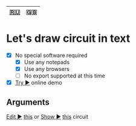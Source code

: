 | [:ru:](README.md) | :uk: |
| --- | --- |

# Let's draw circuit in text
- [x] No special software required
  - [x] Use any notepads
  - [x] Use any browsers
  - [ ] No export supported at this time
- [x] [Try :arrow_forward:](https://htmlpreview.github.com/?https://github.com/Alikberov/schemer/blob/master/schemer.html) online demo

## Arguments
[Edit :arrow_forward:](https://htmlpreview.github.io/?https://github.com/Alikberov/schemer/blob/master/schemer.html?edit=+%20@-*----+%0A%20%20%20%20%21+%20%20%20%21%0A12V%20%3DC%20%20R%5C%0A%20%20%20%20%21%20%20%20%20%5C%0A%20%20%20%20%21%20D/%20%21%0A-%20@-*-%21%3C-+%0AC1%3A12MKF%3A12V%0AD1%3ALED%3APOWER%0AR1%3A10K%0A) [this](https://htmlpreview.github.com/?https://github.com/Alikberov/schemer/blob/master/schemer.html?edit=7) or
[Show :arrow_forward:](https://htmlpreview.github.io/?https://github.com/Alikberov/schemer/blob/master/schemer.html?show=+%20@-*----+%0A%20%20%20%20%21+%20%20%20%21%0A12V%20%3DC%20%20R%5C%0A%20%20%20%20%21%20%20%20%20%5C%0A%20%20%20%20%21%20D/%20%21%0A-%20@-*-%21%3C-+%0AC1%3A12MKF%3A12V%0AD1%3ALED%3APOWER%0AR1%3A10K%0A) [this](https://htmlpreview.github.com/?https://github.com/Alikberov/schemer/blob/master/schemer.html?show=8) circuit
